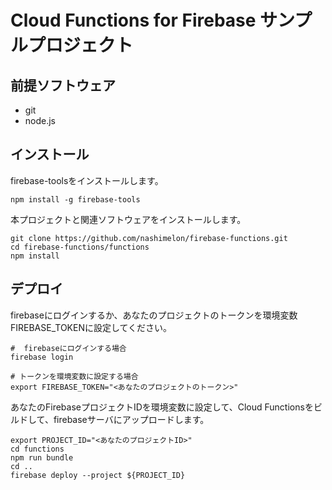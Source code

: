 # Cloud Functions for Firebase サンプルプロジェクト

## 前提ソフトウェア
  - git
  - node.js

## インストール

firebase-toolsをインストールします。

```shell
npm install -g firebase-tools
```

本プロジェクトと関連ソフトウェアをインストールします。

```shell
git clone https://github.com/nashimelon/firebase-functions.git
cd firebase-functions/functions
npm install
```

## デプロイ

firebaseにログインするか、あなたのプロジェクトのトークンを環境変数FIREBASE_TOKENに設定してください。

```shell
#  firebaseにログインする場合
firebase login

# トークンを環境変数に設定する場合
export FIREBASE_TOKEN="<あなたのプロジェクトのトークン>"
```

あなたのFirebaseプロジェクトIDを環境変数に設定して、Cloud Functionsをビルドして、firebaseサーバにアップロードします。

```shell
export PROJECT_ID="<あなたのプロジェクトID>"
cd functions
npm run bundle
cd ..
firebase deploy --project ${PROJECT_ID}
```
